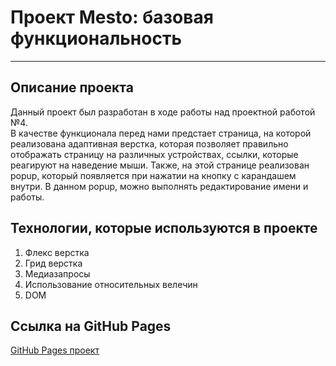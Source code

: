 # Проект Mesto: базовая функциональность
--------------------------
## Описание проекта
Данный проект был разработан в ходе работы над проектной работой №4.  
В качестве функционала перед нами предстает страница, на которой  
реализована адаптивная верстка, которая позволяет правильно отображать
страницу на различных устройствах, ссылки, которые реагируют на наведение мыши.
Также, на этой странице реализован popup, который появляется при нажатии на
кнопку с карандашем внутри. В данном popup, можно выполнять редактирование
имени и работы. 
## Технологии, которые используются в проекте
1. Флекс верстка
2. Грид верстка
3. Медиазапросы
4. Использование относительных велечин
5. DOM
## Ссылка на GitHub Pages
[GitHub Pages проект](https://nikolay20112001.github.io/mesto1/)

